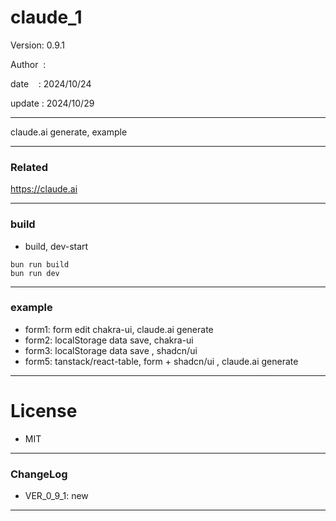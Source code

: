 ﻿# claude_1

 Version: 0.9.1

 Author  :
 
 date    : 2024/10/24

 update : 2024/10/29  

***

claude.ai generate, example

***
### Related

https://claude.ai

***
### build

* build, dev-start

```
bun run build
bun run dev
```

***
### example

* form1: form edit chakra-ui, claude.ai generate
* form2: localStorage data save, chakra-ui
* form3: localStorage  data save , shadcn/ui
* form5: tanstack/react-table, form + shadcn/ui , claude.ai generate

*** 
# License

* MIT

***
### ChangeLog

* VER_0_9_1: new

***

